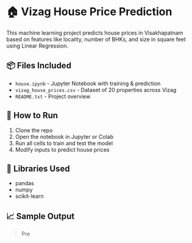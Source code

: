 
# 🏠 Vizag House Price Prediction

This machine learning project predicts house prices in Visakhapatnam based on features like locality, number of BHKs, and size in square feet using Linear Regression.

## 📦 Files Included
- `house.ipynb` - Jupyter Notebook with training & prediction
- `vizag_house_prices.csv` - Dataset of 20 properties across Vizag
- `README.txt` - Project overview

## 🚀 How to Run
1. Clone the repo
2. Open the notebook in Jupyter or Colab
3. Run all cells to train and test the model
4. Modify inputs to predict house prices

## 🧠 Libraries Used
- pandas
- numpy
- scikit-learn

## 📈 Sample Output
> Pre
